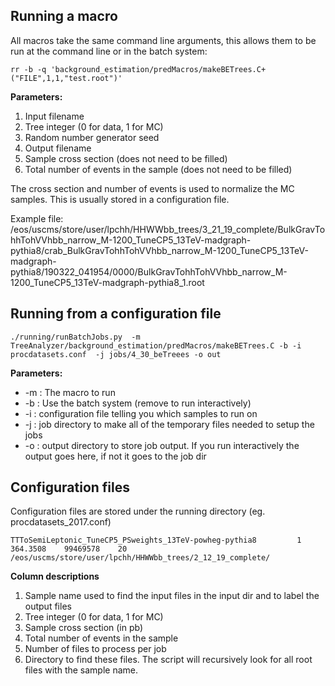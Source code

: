 ## Running a macro  
All macros take the same command line arguments, this allows them to be run at the command line or in the batch system:  

    rr -b -q 'background_estimation/predMacros/makeBETrees.C+("FILE",1,1,"test.root")'  
__Parameters:__  

1.  Input filename
2.  Tree integer (0 for data, 1 for MC)
3.  Random number generator seed
4.  Output filename
5.  Sample cross section (does not need to be filled)
6.  Total number of events in the sample (does not need to be filled)

The cross section and number of events is used to normalize the MC samples. This is usually stored in a configuration file.

Example file:  
/eos/uscms/store/user/lpchh/HHWWbb_trees/3_21_19_complete/BulkGravTohhTohVVhbb_narrow_M-1200_TuneCP5_13TeV-madgraph-pythia8/crab_BulkGravTohhTohVVhbb_narrow_M-1200_TuneCP5_13TeV-madgraph-pythia8/190322_041954/0000/BulkGravTohhTohVVhbb_narrow_M-1200_TuneCP5_13TeV-madgraph-pythia8_1.root



## Running from a configuration file
    ./running/runBatchJobs.py  -m TreeAnalyzer/background_estimation/predMacros/makeBETrees.C -b -i procdatasets.conf  -j jobs/4_30_beTreees -o out 

__Parameters:__  

* -m : The macro to run
* -b : Use the batch system (remove to run interactively)
* -i : configuration file telling you which samples to run on
* -j : job directory to make all of the temporary files needed to setup the jobs
* -o : output directory to store job output. If you run interactively the output goes here, if not it goes to the job dir

## Configuration files

Configuration files are stored under the running directory (eg. procdatasets_2017.conf)

    TTToSemiLeptonic_TuneCP5_PSweights_13TeV-powheg-pythia8			1	364.3508	99469578	20	/eos/uscms/store/user/lpchh/HHWWbb_trees/2_12_19_complete/

__Column descriptions__

1. Sample name used to find the input files in the input dir and to label the output files
2. Tree integer (0 for data, 1 for MC)
3. Sample cross section (in pb)
4. Total number of events in the sample
5. Number of files to process per job
6. Directory to find these files. The script will recursively look for all root files with the sample name.

